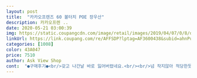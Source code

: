 ```yaml
---
layout: post 
title:  "카카오프렌즈 60 볼터치 POE 장우산" 
description: 카카오프렌 ..
date: 2020-05-21 03:00:39 
img: https://static.coupangcdn.com/image/retail/images/2019/04/07/0/8/def364dd-283a-4430-9c79-f9bc059cb898.jpg 
linkUrl: https://link.coupang.com/re/AFFSDP?lptag=AF3600438&subid=ahnPublicAsk&pageKey=207060347&itemId=612134689&vendorItemId=4606301791&traceid=V0-113-ae78ab925c01abb3 
categories: [1008] 
color: 43A047 
price: 7510 
author: Ask View Shop 
cont:  "●구매후기●<br/>갖고 나간날 바로 잃어버렸네요.<br/><br/>넘 작지않아 적당한듯해요.<br/><br/>딸아이.<br/> .<br/> 우산잃어버린것들 다 찾으면<br/>사이즈 적당하고 비닐도 얇지 않고<br/>사진 찍을 시간도 없이.<br/> .<br/><br/>아이용으로 샀는데 좀 커서 성인이 사용중.<br/> 디자인 예뻐요<br/>어피치 넘 귀여워요<br/>우산은 예쁘고 튼튼해요.<br/> 그런데 커서 성인이 써도 됩니다.<br/> 아이는 좋아라해서 그냥 써요.<br/><br/>장사해도 될만큼인데 ㅜㅠ<br/>초등 2학년 키 130정도 사용하니<br/>투명이라 시야도 가리지 않아서 좋아요.<br/><br/>" 
---
```


